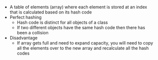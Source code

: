- A table of elements (array) where each element is stored at an index that is calculated based on its hash code
- Perfect hashing
	- Hash code is distinct for all objects of a class
	- If two different objects have the same hash code then there has been a collision
- Disadvantage
	- If array gets full and need to expand capacity, you will need to copy all the elements over to the new array and recalculate all the hash codes